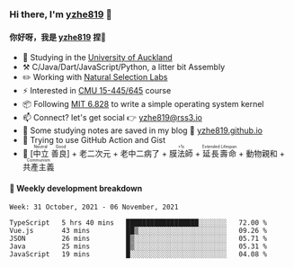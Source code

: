 ### Hi there, I'm [yzhe819](https://github.com/yzhe819) 👋

#### 你好呀，我是 [yzhe819](https://github.com/yzhe819) 捏👋

- 📖 Studying in the [University of Auckland](https://www.auckland.ac.nz/en.html)
- :hammer_and_pick: C/Java/Dart/JavaScript/Python, a litter bit Assembly
- :pencil2: Working with [Natural Selection Labs](https://github.com/NaturalSelectionLabs)
- ⚡ Interested in [CMU 15-445/645](https://15445.courses.cs.cmu.edu/fall2020/) course
- 📦 Following [MIT 6.828](https://pdos.csail.mit.edu/6.828/2018/overview.html) to write a simple operating system kernel
- 📫 Connect? let's get social 👉 yzhe819@rss3.io
- :scroll: Some studying notes are saved in my blog :space_invader: [yzhe819.github.io](https://yzhe819.github.io/)
- 🌟 Trying to use GitHub Action and Gist
- 🔑 <ruby>[中立 善良]<rp>（</rp><rt>Neutral Good</rt><rp>）</rp></ruby> + 老二次元 + 老中二病了 + <ruby>膜法師<rp>（</rp><rt>+1s</rt><rp>）</rp></ruby> + <ruby>延長壽命<rp>（</rp><rt>Extended Lifespan</rt><rp>）</rp></ruby> + 動物親和 + <ruby>共產主義<rp>（</rp><rt>Communism</rt><rp>）</rp></ruby>



#### 📝 Weekly development breakdown

<!--START_SECTION:waka-->
```text
Week: 31 October, 2021 - 06 November, 2021

TypeScript   5 hrs 40 mins   ██████████████████░░░░░░░   72.00 % 
Vue.js       43 mins         ██▒░░░░░░░░░░░░░░░░░░░░░░   09.26 % 
JSON         26 mins         █▒░░░░░░░░░░░░░░░░░░░░░░░   05.71 % 
Java         25 mins         █▒░░░░░░░░░░░░░░░░░░░░░░░   05.31 % 
JavaScript   19 mins         █░░░░░░░░░░░░░░░░░░░░░░░░   04.08 % 
```
<!--END_SECTION:waka-->



